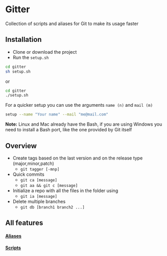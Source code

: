 # Gitter
Collection of scripts and aliases for Git to make its usage faster

## Installation
+ Clone or download the project
+ Run the `setup.sh`

```bash
cd gitter
sh setup.sh
```

or 

```bash
cd gitter
./setup.sh
```

For a quicker setup you can use the arguments `name (n)` and `mail (m)`

```bash
setup --name "Your name" --mail "me@mail.com"
```

**Note:** Linux and Mac already have the Bash, if you are using Windows you need to install a Bash port, like the one provided by Git itself

## Overview

+ Create tags based on the last version and on the release type (major,minor,patch)
    + `git tagger [-mnp]`
+ Quick commits 
    + `git ca [message]`
    + `git aa && git c [message]`
+ Initialize a repo with all the files in the folder using 
    + `git ia [message]`
+ Delete multiple branches 
    + `git db [branch1 branch2 ...]`

## All features

#### [Aliases](aliases.md)
#### [Scripts](scripts.md)